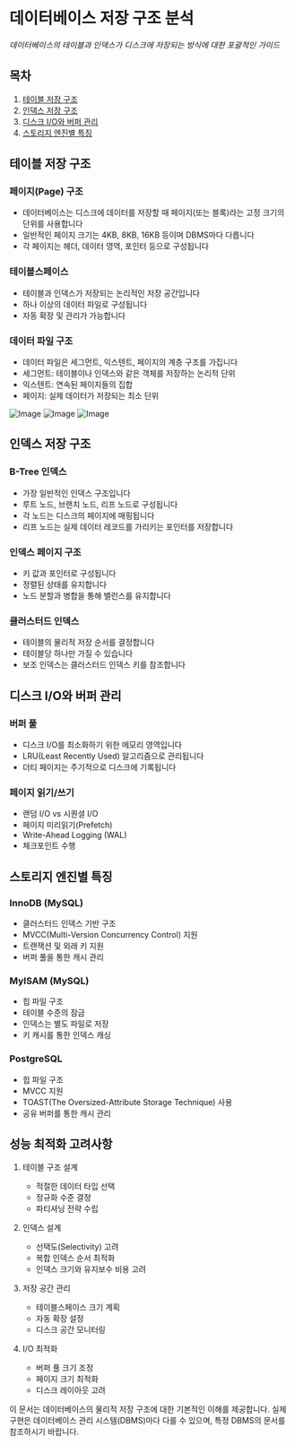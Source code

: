 # 데이터베이스 저장 구조 분석
*데이터베이스의 테이블과 인덱스가 디스크에 저장되는 방식에 대한 포괄적인 가이드*

## 목차
1. [테이블 저장 구조](#테이블-저장-구조)
2. [인덱스 저장 구조](#인덱스-저장-구조)
3. [디스크 I/O와 버퍼 관리](#디스크-IO와-버퍼-관리)
4. [스토리지 엔진별 특징](#스토리지-엔진별-특징)

## 테이블 저장 구조

### 페이지(Page) 구조
- 데이터베이스는 디스크에 데이터를 저장할 때 페이지(또는 블록)라는 고정 크기의 단위를 사용합니다
- 일반적인 페이지 크기는 4KB, 8KB, 16KB 등이며 DBMS마다 다릅니다
- 각 페이지는 헤더, 데이터 영역, 포인터 등으로 구성됩니다

### 테이블스페이스
- 테이블과 인덱스가 저장되는 논리적인 저장 공간입니다
- 하나 이상의 데이터 파일로 구성됩니다
- 자동 확장 및 관리가 가능합니다

### 데이터 파일 구조
- 데이터 파일은 세그먼트, 익스텐트, 페이지의 계층 구조를 가집니다
- 세그먼트: 테이블이나 인덱스와 같은 객체를 저장하는 논리적 단위
- 익스텐트: 연속된 페이지들의 집합
- 페이지: 실제 데이터가 저장되는 최소 단위


![Image](https://github.com/user-attachments/assets/57f61bc0-7bbc-4c5e-9194-b73f37cf1705)
![Image](https://github.com/user-attachments/assets/ec0d13fa-da33-42e2-bf64-06a7205addb5)
![Image](https://github.com/user-attachments/assets/f310433a-e310-4fcd-91fa-a341fe14ef03)
## 인덱스 저장 구조

### B-Tree 인덱스
- 가장 일반적인 인덱스 구조입니다
- 루트 노드, 브랜치 노드, 리프 노드로 구성됩니다
- 각 노드는 디스크의 페이지에 매핑됩니다
- 리프 노드는 실제 데이터 레코드를 가리키는 포인터를 저장합니다

### 인덱스 페이지 구조
- 키 값과 포인터로 구성됩니다
- 정렬된 상태를 유지합니다
- 노드 분할과 병합을 통해 밸런스를 유지합니다

### 클러스터드 인덱스
- 테이블의 물리적 저장 순서를 결정합니다
- 테이블당 하나만 가질 수 있습니다
- 보조 인덱스는 클러스터드 인덱스 키를 참조합니다

## 디스크 I/O와 버퍼 관리

### 버퍼 풀
- 디스크 I/O를 최소화하기 위한 메모리 영역입니다
- LRU(Least Recently Used) 알고리즘으로 관리됩니다
- 더티 페이지는 주기적으로 디스크에 기록됩니다

### 페이지 읽기/쓰기
- 랜덤 I/O vs 시퀀셜 I/O
- 페이지 미리읽기(Prefetch)
- Write-Ahead Logging (WAL)
- 체크포인트 수행

## 스토리지 엔진별 특징

### InnoDB (MySQL)
- 클러스터드 인덱스 기반 구조
- MVCC(Multi-Version Concurrency Control) 지원
- 트랜잭션 및 외래 키 지원
- 버퍼 풀을 통한 캐시 관리

### MyISAM (MySQL)
- 힙 파일 구조
- 테이블 수준의 잠금
- 인덱스는 별도 파일로 저장
- 키 캐시를 통한 인덱스 캐싱

### PostgreSQL
- 힙 파일 구조
- MVCC 지원
- TOAST(The Oversized-Attribute Storage Technique) 사용
- 공유 버퍼를 통한 캐시 관리

## 성능 최적화 고려사항

1. 테이블 구조 설계
    - 적절한 데이터 타입 선택
    - 정규화 수준 결정
    - 파티셔닝 전략 수립

2. 인덱스 설계
    - 선택도(Selectivity) 고려
    - 복합 인덱스 순서 최적화
    - 인덱스 크기와 유지보수 비용 고려

3. 저장 공간 관리
    - 테이블스페이스 크기 계획
    - 자동 확장 설정
    - 디스크 공간 모니터링

4. I/O 최적화
    - 버퍼 풀 크기 조정
    - 페이지 크기 최적화
    - 디스크 레이아웃 고려

이 문서는 데이터베이스의 물리적 저장 구조에 대한 기본적인 이해를 제공합니다. 실제 구현은 데이터베이스 관리 시스템(DBMS)마다 다를 수 있으며, 특정 DBMS의 문서를 참조하시기 바랍니다.